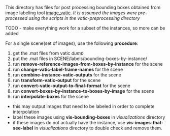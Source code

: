 This directory has files for post processing bounding boxes obtained
from image labeling tool [image_vatic](https://github.com/pammirato/image_vatic).
_It is assumed the images were pre-processed using the scripts in the 
vatic-preprocessing directory_



TODO  - make everything work for a subset of the instances, so more can be added

 
For a single scene(set of images), use the following **procedure**:

1. get the .mat files from vatic _dump_ 
1. put the .mat files in SCENE/labels/bounding-boxes-by-instance/
1. run **remove-reference-images-from-boxes-by-instance** for the scene
1. run **change-vatic-label-frame-names** for the scene
1. run **combine-instance-vatic-outputs** for the scene
1. run **transform-vatic-output** for the scene
1. run **convert-vatic-output-to-final-format** for the scene
1. run **convert-boxes-by-instance-to-boxes-by-image** for the scene
1. run **interpolate-boxes** for the scene
  * this may output images that need to be labeled in order to complete interpolation
  * label these images using **vis-bounding-boxes** in _visualizations_ directory
  * if these images do not actually have the instance, use **vis-images-that-see-label** in _visualizations_ directory to double check and remove them.

  
